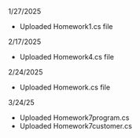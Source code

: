 1/27/2025
- Uploaded Homework1.cs file

2/17/2025
- Uploaded Homework4.cs file

2/24/2025
- Uploaded Homework.cs file

3/24/25
- Uploaded Homework7program.cs
- Uploaded Homework7customer.cs

